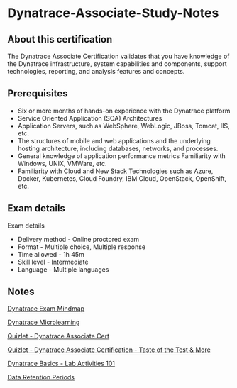# Dynatrace-Associate-Study-Notes


## About this certification

The Dynatrace Associate Certification validates that you have knowledge of the Dynatrace infrastructure, system capabilities and components, support technologies, reporting, and analysis features and concepts.

## Prerequisites

- Six or more months of hands-on experience with the Dynatrace platform
- Service Oriented Application (SOA) Architectures
- Application Servers, such as WebSphere, WebLogic, JBoss, Tomcat, IIS, etc.
- The structures of mobile and web applications and the underlying hosting architecture, including databases, networks, and processes.
- General knowledge of application performance metrics
Familiarity with Windows, UNIX, VMWare, etc.
- Familiarity with Cloud and New Stack Technologies such as Azure, Docker, Kubernetes, Cloud Foundry, IBM Cloud, OpenStack, OpenShift, etc.

## Exam details

Exam details

- Delivery method - Online proctored exam
- Format - Multiple choice, Multiple response
- Time allowed - 1h 45m
- Skill level - Intermediate
- Language - Multiple languages


## Notes

[Dynatrace Exam Mindmap](https://university.dynatrace.com/assets/21181/dynatrace_associate_mindmap_012023.pdf)

[Dynatrace Microlearning](https://university.dynatrace.com/ondemand)

[Quizlet - Dynatrace Associate Cert](https://quizlet.com/558155195/dynatrace-associate-cert-flash-cards/)

[Quizlet - Dynatrace Associate Certification - Taste of the Test & More](https://quizlet.com/747649005/2022dynatrace-associate-certification-taste-of-the-test-more-flash-cards/)

[Dynatrace Basics - Lab Activities 101](https://dt-transform.com/trainings/dynatrace-basics-activities-101/#27)

[Data Retention Periods](https://www.dynatrace.com/support/help/how-to-use-dynatrace/data-privacy-and-security/data-privacy/data-retention-periods)

